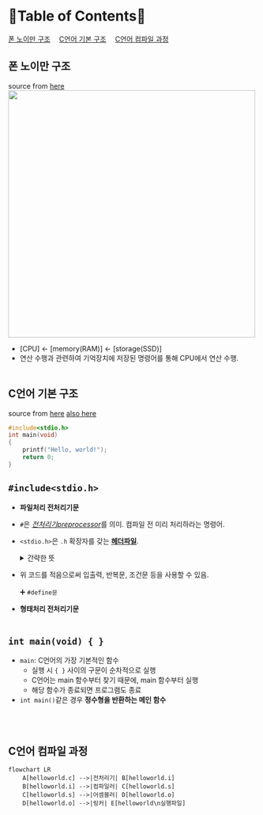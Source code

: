 📜Table of Contents📜
===
[폰 노이만 구조](#폰-노이만-구조)&emsp;
[C언어 기본 구조](#c언어-기본-구조)&emsp;
[C언어 컴파일 과정](#c언어-컴파일-과정)
<br>

## 폰 노이만 구조
source from [here](https://yoons2owo.tistory.com/5)<br>
<img src="https://github.com/redzzzi/C23summer/assets/127263392/325896ee-ed33-414a-a26c-ec66c8533207" width="500px"><br>
* [CPU] ← [memory(RAM)] ← [storage(SSD)]
* 연산 수행과 관련하여 기억장치에 저장된 명령어를 통해 CPU에서 연산 수행.
<br><br>

## C언어 기본 구조
source from [here](https://atomic0x90.github.io/c-language/2019/05/23/Characteristics-and-structure-of-language-C.html) [also here](https://m.blog.naver.com/PostView.naver?isHttpsRedirect=true&blogId=2000pansung&logNo=222135219204)
```C
#include<stdio.h>
int main(void)
{
    printf("Hello, world!");
    return 0;
}
```
```#include<stdio.h>```
--
*  **파일처리  전처리기문**
* ```#```은  [*전처리기preprocessor*](https://ko.wikipedia.org/wiki/C_%EC%A0%84%EC%B2%98%EB%A6%AC%EA%B8%B0)를 의미. 컴파일 전 미리 처리하라는 명령어.
* ```<stdio.h>```은 ```.h``` 확장자를 갖는 [**헤더파일**](https://ko.wikipedia.org/wiki/%ED%97%A4%EB%8D%94_%ED%8C%8C%EC%9D%BC).
  <details>
  <summary>간략한 뜻</summary>
  <div markdown="1">
      
      💗 이미 만들어진 함수가 어떤 것이 있는지 정리해놓은 일종의 목차.
      💗 컴파일러에 의해 포함된 소스 코드의 파일.
      💗 특정 파일을 읽어 소스 파일에 포함해줌.
      💗 헤더파일이 사용되려면 컴파일러에 의해 불러져야 함.
  </details>
* 위 코드를 적음으로써 입출력, 반복문, 조건문 등을 사용할 수 있음.
<br><br>
➕ ```#define문```
* **형태처리 전처리기문**
<br><br>

```int main(void) { }```
--
* ```main```: C언어의 가장 기본적인 함수
    * 실행 시 ```{ }``` 사이의 구문이 순차적으로 실행
    * C언어는 main 함수부터 찾기 때문에, main 함수부터 실행
    * 해당 함수가 종료되면 프로그램도 종료
* ```int main()```같은 경우 **정수형을 반환하는 메인 함수**

<br><br>

## C언어 컴파일 과정
```mermaid
flowchart LR
    A[helloworld.c] -->|전처리기| B[helloworld.i]
    B[helloworld.i] -->|컴파일러| C[helloworld.s]
    C[helloworld.s] -->|어셈블러| D[helloworld.o]
    D[helloworld.o] -->|링커| E[helloworld\n실행파일]
```
